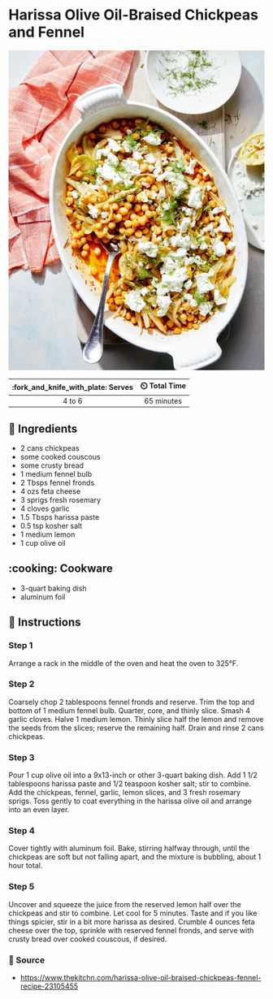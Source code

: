# Harissa Olive Oil-Braised Chickpeas and Fennel

![](../assets/images/harissa-olive-oil-braised-chickpeas-and-fennel.png)

| :fork_and_knife_with_plate: Serves | :timer_clock: Total Time |
|:------:|:----------:|
| 4 to 6 | 65 minutes |

## :salt: Ingredients

- 2 cans chickpeas
- some cooked couscous
- some crusty bread
- 1 medium fennel bulb
- 2 Tbsps fennel fronds
- 4 ozs feta cheese
- 3 sprigs fresh rosemary
- 4 cloves garlic
- 1.5 Tbsps harissa paste
- 0.5 tsp kosher salt
- 1 medium lemon
- 1 cup olive oil

## :cooking: Cookware

- 3-quart baking dish
- aluminum foil

## :pencil: Instructions

### Step 1

Arrange a rack in the middle of the oven and heat the oven to 325°F.

### Step 2

Coarsely chop 2 tablespoons fennel fronds and reserve. Trim the top and bottom of 1 medium fennel bulb. Quarter, core, and thinly slice. Smash 4 garlic cloves. Halve 1 medium lemon. Thinly slice half the lemon and remove the seeds from the slices; reserve the remaining half. Drain and rinse 2 cans chickpeas.

### Step 3

Pour 1 cup olive oil into a 9x13-inch or other 3-quart baking dish. Add 1 1/2 tablespoons harissa paste and 1/2 teaspoon kosher salt; stir to combine. Add the chickpeas, fennel, garlic, lemon slices, and 3 fresh rosemary sprigs. Toss gently to coat everything in the harissa olive oil and arrange into an even layer.

### Step 4

Cover tightly with aluminum foil. Bake, stirring halfway through, until the chickpeas are soft but not falling apart, and the mixture is bubbling, about 1 hour total.

### Step 5

Uncover and squeeze the juice from the reserved lemon half over the chickpeas and stir to combine. Let cool for 5 minutes. Taste and if you like things spicier, stir in a bit more harissa as desired. Crumble 4 ounces feta cheese over the top, sprinkle with reserved fennel fronds, and serve with crusty bread over cooked couscous, if desired.

### :link: Source

- https://www.thekitchn.com/harissa-olive-oil-braised-chickpeas-fennel-recipe-23105455
